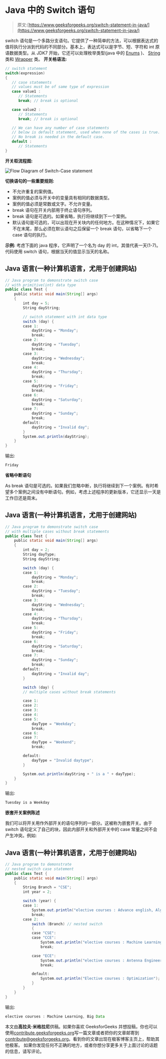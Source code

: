 # Java 中的 Switch 语句

> 原文:[https://www.geeksforgeeks.org/switch-statement-in-java/](https://www.geeksforgeeks.org/switch-statement-in-java/)

switch 语句是一个多路分支语句。它提供了一种简单的方法，可以根据表达式的值将执行分派到代码的不同部分。基本上，表达式可以是字节、短、字符和 int 原语数据类型。从 JDK7 开始，它还可以处理枚举类型(java 中的 [Enums](https://www.geeksforgeeks.org/enum-in-java/) )、 [String](https://www.geeksforgeeks.org/string-class-in-java/) 类和 [Wrapper](https://www.geeksforgeeks.org/primitive-wrapper-classes-are-immutable-in-java/) 类。
**开关格语法:**

```java
// switch statement 
switch(expression)
{
   // case statements
   // values must be of same type of expression
   case value1 :
      // Statements
      break; // break is optional

   case value2 :
      // Statements
      break; // break is optional

   // We can have any number of case statements
   // below is default statement, used when none of the cases is true. 
   // No break is needed in the default case.
   default : 
      // Statements
}

```

**开关柜流程图:**

![Flow Diagram of Switch-Case statement](img/89528ab7fc05426ddb99bdccb74db31f.png)

**切换语句的一些重要规则:**

*   不允许重复的案例值。
*   案例的值必须与开关中的变量具有相同的数据类型。
*   案例的值必须是常数或文字。不允许变量。
*   break 语句在开关内部用于终止语句序列。
*   break 语句是可选的。如果省略，执行将继续到下一个案例。
*   默认语句是可选的，可以出现在开关块内的任何地方。在这种情况下，如果它不在末尾，那么必须在默认语句之后保留一个 break 语句，以省略下一个 case 语句的执行。

**示例:**
考虑下面的 java 程序，它声明了一个名为 day 的 int，其值代表一天(1-7)。代码使用 switch 语句，根据当天的值显示当天的名称。

## Java 语言(一种计算机语言，尤用于创建网站)

```java
// Java program to demonstrate switch case
// with primitive(int) data type
public class Test {
    public static void main(String[] args)
    {
        int day = 5;
        String dayString;

        // switch statement with int data type
        switch (day) {
        case 1:
            dayString = "Monday";
            break;
        case 2:
            dayString = "Tuesday";
            break;
        case 3:
            dayString = "Wednesday";
            break;
        case 4:
            dayString = "Thursday";
            break;
        case 5:
            dayString = "Friday";
            break;
        case 6:
            dayString = "Saturday";
            break;
        case 7:
            dayString = "Sunday";
            break;
        default:
            dayString = "Invalid day";
        }
        System.out.println(dayString);
    }
}
```

输出:

```java
Friday

```

**省略中断语句**

As break 语句是可选的。如果我们忽略中断，执行将继续到下一个案例。有时希望多个案例之间没有中断语句。例如，考虑上述程序的更新版本，它还显示一天是工作日还是周末。

## Java 语言(一种计算机语言，尤用于创建网站)

```java
// Java program to demonstrate switch case
// with multiple cases without break statements
public class Test {
    public static void main(String[] args)
    {
        int day = 2;
        String dayType;
        String dayString;

        switch (day) {
        case 1:
            dayString = "Monday";
            break;
        case 2:
            dayString = "Tuesday";
            break;
        case 3:
            dayString = "Wednesday";
            break;
        case 4:
            dayString = "Thursday";
            break;
        case 5:
            dayString = "Friday";
            break;
        case 6:
            dayString = "Saturday";
            break;
        case 7:
            dayString = "Sunday";
            break;
        default:
            dayString = "Invalid day";
        }

        switch (day) {
        // multiple cases without break statements

        case 1:
        case 2:
        case 3:
        case 4:
        case 5:
            dayType = "Weekday";
            break;
        case 6:
        case 7:
            dayType = "Weekend";
            break;

        default:
            dayType = "Invalid daytype";
        }

        System.out.println(dayString + " is a " + dayType);
    }
}
```

输出:

```java
Tuesday is a Weekday

```

**嵌套开关案例陈述**

我们可以将开关用作外部开关的语句序列的一部分。这被称为嵌套开关。由于 switch 语句定义了自己的块，因此内部开关和外部开关中的 case 常量之间不会产生冲突。例如:

## Java 语言(一种计算机语言，尤用于创建网站)

```java
// Java program to demonstrate
// nested switch case statement
public class Test {
    public static void main(String[] args)
    {
        String Branch = "CSE";
        int year = 2;

        switch (year) {
        case 1:
            System.out.println("elective courses : Advance english, Algebra");
            break;
        case 2:
            switch (Branch) // nested switch
            {
            case "CSE":
            case "CCE":
                System.out.println("elective courses : Machine Learning, Big Data");
                break;

            case "ECE":
                System.out.println("elective courses : Antenna Engineering");
                break;

            default:
                System.out.println("Elective courses : Optimization");
            }
        }
    }
}
```

输出:

```java
elective courses : Machine Learning, Big Data

```

本文由**高拉夫·米格拉尼**供稿。如果你喜欢 GeeksforGeeks 并想投稿，你也可以使用[contribute.geeksforgeeks.org](http://www.contribute.geeksforgeeks.org)写一篇文章或者把你的文章邮寄到 contribute@geeksforgeeks.org。看到你的文章出现在极客博客主页上，帮助其他极客。
如果你发现任何不正确的地方，或者你想分享更多关于上面讨论的话题的信息，请写评论。